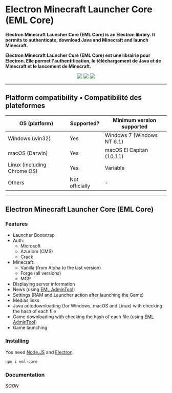 # Electron Minecraft Launcher Core (EML Core)

**Electron Minecraft Launcher Core (EML Core) is an Electron library. It permits to authenticate, download Java and Minecraft and launch Minecraft.**

**Electron Minecraft Launcher Core (EML Core) est une librairie pour Electron. Elle permet l'authentification, le téléchargement de Java et de Minecraft et le lancement de Minecraft.**

[<p align="center"><img src="https://img.shields.io/badge/Discord-Electron_Minecraft_Launcher-5561e6?&style=for-the-badge">](https://discord.gg/YVB4k6HzAY)
[<img src="https://img.shields.io/badge/platforms-Windows%2C%20macOS%2C%20Linux-0077DA?style=for-the-badge&color=0077DA">](#platforms) 
[<img src="https://img.shields.io/badge/version-2.0.0--alpha.0-orangered?style=for-the-badge&color=orangered">](package.json)</p>

---

## <span id="platforms">Platform compatibility • Compatibilité des plateformes</span>

| OS (platform)               | Supported?     | Minimum version supported  |
|-----------------------------|----------------|----------------------------|
| Windows (win32)             | Yes            | Windows 7 (Windows NT 6.1) |
| macOS (Darwin)              | Yes            | macOS El Capitan (10.11)   |
| Linux (including Chrome OS) | Yes            | Variable                   |
| Others                      | Not officially | -                          |

---

## Electron Minecraft Launcher Core (EML Core)

### Features

* Launcher Bootstrap
* Auth:
  - Microsoft
  - Azuriom (CMS)
  - Crack
* Minecraft:
  - Vanilla (from Alpha to the last version)
  - Forge (all versions)
  - MCP
* Displaying server information
* News (using [EML AdminTool](https://github.com/Electron-Minecraft-Launcher/EML-AdminTool-v2))
* Settings (RAM and Launcher action after launching the Game)
* Medias links
* Java autodownloading (for Windows, macOS and Linux) with checking the hash of each file
* Game downloading with checking the hash of each file (using [EML AdminTool](https://github.com/Electron-Minecraft-Launcher/EML-AdminTool-v2))
* Game launching

### Installing

You need [Node.JS](https://nodejs.org) and [Electron](https://electronjs.org).

```bash
npm i eml-core
```

### Documentation

_SOON_